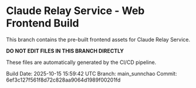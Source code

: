 # Claude Relay Service - Web Frontend Build

This branch contains the pre-built frontend assets for Claude Relay Service.

**DO NOT EDIT FILES IN THIS BRANCH DIRECTLY**

These files are automatically generated by the CI/CD pipeline.

Build Date: 2025-10-15 15:59:42 UTC
Branch: main_sunnchao
Commit: 6ef3c127f561f8d72c828aa9064d1989f00201fd
